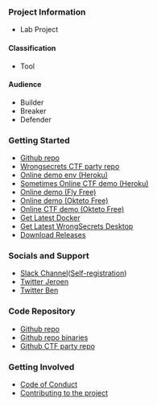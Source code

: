 ### Project Information

* <i class="fas fa-flask" style="color:#53AAE5;"></i> Lab Project

#### Classification

* <i class="fas fa-tools" style="color:#233e81;"></i> Tool

#### Audience

* <i class="fas fa-toolbox" style="color:#233e81;"></i> Builder
* <i class="fas fa-hammer" style="color:#233e81;"></i> Breaker
* <i class="fas fa-shield-alt" style="color:#233e81;"></i> Defender

### Getting Started

* [Github repo](https://github.com/OWASP/wrongsecrets "Github Repository")
* [Wrongsecrets CTF party repo](https://github.com/OWASP/wrongsecrets-ctf-party "Github Repository")
* [Online demo env (Heroku)](https://wrongsecrets.herokuapp.com/ "Online demo on a Heroku Dyno")
* [Sometimes Online CTF demo (Heroku)](https://wrongsecrets-ctf.herokuapp.com/ "Online demo on a Heroku Dyno, which is not always up")
* [Online demo (Fly Free)](https://wrongsecrets.fly.dev/ "Online demo on a free Fly instance")
* [Online demo (Okteto Free)](https://wrongsecrets-commjoen.cloud.okteto.net/ "Online demo on a free Okteto namespace")
* [Online CTF demo (Okteto Free)](https://wrongsecrets-ctf-commjoen.cloud.okteto.net/ "Online CTF demo on a free Okteto namespace")
* [Get Latest Docker](https://hub.docker.com/r/jeroenwillemsen/wrongsecrets "WrongSecrets docker container")
* [Get Latest WrongSecrets Desktop](https://hub.docker.com/r/jeroenwillemsen/wrongsecrets-desktop "WrongSecrets-desktop docker container")
* [Download Releases](https://github.com/OWASP/wrongsecrets/releases "WrongSecrets releases")

### Socials and Support

* [Slack Channel](https://owasp.slack.com/messages/project-wrongsecrets "OWASP Slack")([Self-registration](https://owasp.org/slack/invite "Get yourself invited to OWASP Slack"))
* [Twitter Jeroen](https://twitter.com/commjoenie "Twitter Jeroen Willemsen")
* [Twitter Ben](https://twitter.com/BJFdeHaan "Twitter Ben de Haan")

### Code Repository

* [Github repo](https://github.com/OWASP/wrongsecrets "Github Repository")
* [Github repo binaries](https://github.com/OWASP/wrongsecrets-binaries "Github Repository for the binary challenges")
* [Github CTF party repo](https://github.com/OWASP/wrongsecrets-ctf-party "Github Repository for WrongSecrets CTF Party")

### Getting Involved

* [Code of Conduct](https://github.com/OWASP/wrongsecrets/blob/master/CODE_OF_CONDUCT.md)
* [Contributing to the project](https://github.com/OWASP/wrongsecrets/blob/master/CONTRIBUTING.md)
